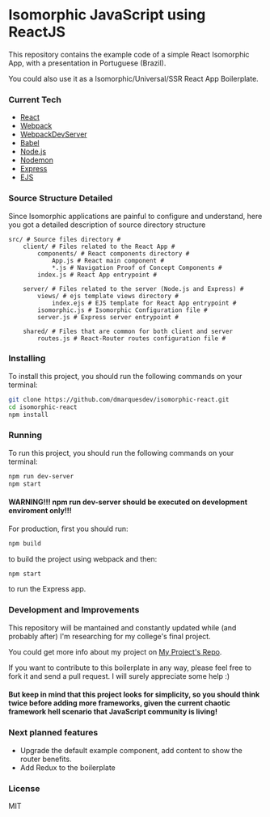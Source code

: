 # Isomorphic JavaScript using ReactJS

This repository contains the example code of a simple React Isomorphic App, with a presentation in Portuguese (Brazil).

You could also use it as a Isomorphic/Universal/SSR React App Boilerplate.

### Current Tech
 - [React](https://facebook.github.io/react/)
 - [Webpack](https://webpack.github.io/)
 - [WebpackDevServer](https://webpack.github.io/)
 - [Babel](https://babeljs.io/)
 - [Node.js](https://nodejs.org/en/)
 - [Nodemon](https://nodemon.io/)
 - [Express](http://expressjs.com/)
 - [EJS](http://www.embeddedjs.com/)

### Source Structure Detailed
Since Isomorphic applications are painful to configure and understand, here you got a detailed description of source directory structure
```
src/ # Source files directory #
    client/ # Files related to the React App #
        components/ # React components directory #
            App.js # React main component #
            *.js # Navigation Proof of Concept Components #
        index.js # React App entrypoint #

    server/ # Files related to the server (Node.js and Express) #
        views/ # ejs template views directory #
            index.ejs # EJS template for React App entrypoint #
        isomorphic.js # Isomorphic Configuration file #
        server.js # Express server entrypoint #

    shared/ # Files that are common for both client and server
        routes.js # React-Router routes configuration file #
```

### Installing
To install this project, you should run the following commands on your terminal:
```sh
git clone https://github.com/dmarquesdev/isomorphic-react.git
cd isomorphic-react
npm install
```

### Running
To run this project, you should run the following commands on your terminal:
```sh
npm run dev-server
npm start
```
#### WARNING!!! npm run dev-server should be executed on development enviroment only!!!

For production, first you should run:
```sh
npm build
```
to build the project using webpack and then:
```sh
npm start
```
to run the Express app.

### Development and Improvements

This repository will be mantained and constantly updated while (and probably after) I'm researching for my college's final project.

You could get more info about my project on [My Project's Repo](https://github.com/dmarquesdev/isomorphic-javascript).

If you want to contribute to this boilerplate in any way, please feel free to fork it and send a pull request. I will surely appreciate some help :)

#### But keep in mind that this project looks for simplicity, so you should think twice before adding more frameworks, given the current chaotic framework hell scenario that JavaScript community is living!

### Next planned features
 - Upgrade the default example component, add content to show the router benefits.
 - Add Redux to the boilerplate

### License
MIT
